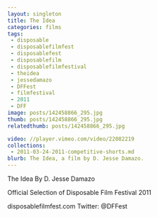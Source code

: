 ```yaml
---
layout: singleton
title: The Idea
categories: films
tags:
 - disposable
 - disposablefilmfest
 - disposablefest
 - disposablefilm
 - disposablefilmfestival
 - theidea
 - jessedamazo
 - DFFest
 - filmfestival
 - 2011
 - DFF
image: posts/142458866_295.jpg
thumb: posts/142458866_295.jpg
relatedthumb: posts/142458866_295.jpg

video: //player.vimeo.com/video/22082219
collections:
 - 2011-03-24-2011-competitive-shorts.md
blurb: The Idea, a film by D. Jesse Damazo.
---
```


The Idea
By D. Jesse Damazo

Official Selection of Disposable Film Festival 2011

disposablefilmfest.com
Twitter: @DFFest